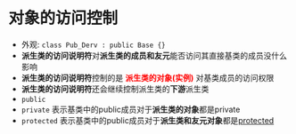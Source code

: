 # 对象的访问控制

- 外观: `class Pub_Derv : public Base {}`
- **派生类的访问说明符**对**派生类的成员和友元**能否访问其直接基类的成员没什么影响
- **派生类的访问说明符**控制的是 <font color="red">**派生类的对象(实例)**</font> 对基类成员的访问权限
- **派生类的访问说明符**还会继续控制派生类的**下游**派生类
- `public`
- `private` 表示基类中的public成员对于**派生类的对象**都是private
- `protected` 表示基类中的public成员对于**派生类和友元对象**都是[protected](成员访问控制.md)